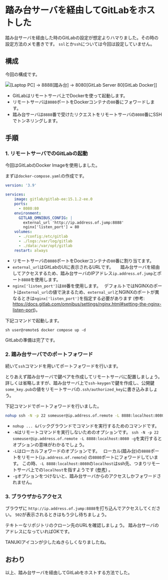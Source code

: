 # 踏み台サーバを経由してGitLabをホストした

踏み台サーバを経由した時のGitLabの設定が想定よりハマりました。その時の設定方法のメモ書きです。
`ssl`とか`ssh`については今回は設定していません。

## 構成

今回の構成です。

![[Laptop PC] -> 8888[踏み台] -> 8080[GitLab Server 80[GitLab Docker]]](./gitlab_through_jumping_server/servers.drawio.svg)

- GitLabはリモートサーバ上でDockerを使って起動します。
- リモートサーバは`8080`ポートをDockerコンテナの`80`番にフォワードします。
- 踏み台サーバは`8888`番で受けたリクエストをリモートサーバの`8080`番にSSHでトンネリングします。

## 手順

### 1. リモートサーバでのGitLabの起動

今回はGitLabのDocker Imageを使用しました。

まずは`docker-compose.yaml`の作成です。

```yaml:docker-compose.yaml
version: '3.9'

services:
    image: gitlab/gitlab-ee:15.1.2-ee.0
    ports:
      - 8080:80
    environment:
      GITLAB_OMNIBUS_CONFIG: |
        external_url 'http://ip.address.of.jump:8888'
        nginx['listen_port'] = 80
    volumes:
      - ./config:/etc/gitlab
      - ./logs:/var/log/gitlab
      - ./data:/var/opt/gitlab
    restart: always
```

- リモートサーバの`8080`ポートをDockerコンテナの`80`番に割り当てます。
- `external_url`はGitLabのUIに表示されるURLです。 　
  踏み台サーバを経由してアクセスするため、踏み台サーバのIPアドレス`ip.address.of.jump`とポート`8888`を使用します。
- `nginx['listen_port']`は`80`番を使用します。　
  デフォルトではNGINXのポートは`external_url`の値で決まるため、`external_url`とNGINXのポートが異なるときは`nginx['listen_port']`を指定する必要があります (参考: <https://docs.gitlab.com/omnibus/settings/nginx.html#setting-the-nginx-listen-port>)。

下記コマンドで起動します。

```sh user@remote$ docker compose up -d ```

GitLabの準備は完了です。

### 2. 踏み台サーバでのポートフォワード

続いて`ssh`コマンドを用いてポートフォワードを行います。

とりあえず踏み台サーバで鍵ペアを作成してリモートサーバに配置しましょう。
詳しくは省略しますが、踏み台サーバ上で`ssh-keygen`で鍵を作成し、公開鍵`some_key.pub`の値をリモートサーバの`.ssh/authorized_key`に書き込みましょう。

下記コマンドでポートフォワードを行いました。

```sh
nohup ssh -N -p 22 someuser@ip.address.of.remote -L 8888:localhost:8080 -g &
```

- `nohup ... &`バックグラウンドでコマンドを実行するためのコマンドです。
- `-N`はリモートコマンドを実行しないためのオプションです。
  `ssh -N -p 22 someuser@ip.address.of.remote -L 8888:localhost:8080 -g`を実行するとオプションの意味がわかるでしょう。
- `-L`はローカルフォワードのオプションです。　
  ローカル(踏み台)の`8888`ポートをリモート(`ip.address.of.remote`) の`8080`ポートにフォワードしています。
  この時、`-L 8888:localhost:8080`の`localhost`はssh先、つまりリモートサーバ上での`localhost`を指すようです ([参考](https://qiita.com/mechamogera/items/b1bb9130273deb9426f5)) 。
- `-g`オプションをつけないと、踏み台サーバからのアクセスしかフォワードされません。

### 3. ブラウザからアクセス

ブラウザに `http://ip.address.of.jump:8888`を打ち込んでアクセスしてください。
`502`が表示されるときはもう少し待ちましょう。

テキトーなリポジトリのクローン先のURLを確認しましょう。
踏み台サーバのアドレスになっていればOKです。

TANUKIアイコンが少したぬきらしくなりましたね。

## おわり

以上、踏み台サーバを経由してGitLabをホストする方法でした。

